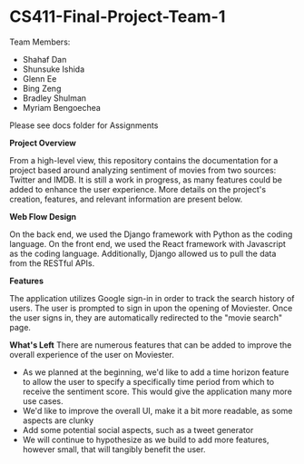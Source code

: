# CS411-Final-Project-Team-1

Team Members:
- Shahaf Dan
- Shunsuke Ishida
- Glenn Ee
- Bing Zeng
- Bradley Shulman
- Myriam Bengoechea


Please see docs folder for Assignments

**Project Overview**

From a high-level view, this repository contains the documentation for a project based around analyzing sentiment of movies from two sources: Twitter and IMDB. It is still a work in progress, as many features could be added to enhance the user experience. More details on the project's creation, features, and relevant information are present below.

**Web Flow Design**

On the back end, we used the Django framework with Python as the coding language. On the front end, we used the React framework with Javascript as the coding language. Additionally, Django allowed us to pull the data from the RESTful APIs.

**Features**

The application utilizes Google sign-in in order to track the search history of users. The user is prompted to sign in upon the opening of Moviester. Once the user signs in, they are automatically redirected to the "movie search" page. 

**What's Left**
There are numerous features that can be added to improve the overall experience of the user on Moviester. 

- As we planned at the beginning, we'd like to add a time horizon feature to allow the user to specify a specifically time period from which to receive the sentiment score. This would give the application many more use cases.
- We'd like to improve the overall UI, make it a bit more readable, as some aspects are clunky
- Add some potential social aspects, such as a tweet generator
- We will continue to hypothesize as we build to add more features, however small, that will tangibly benefit the user.
